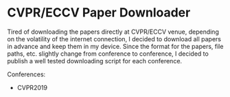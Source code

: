 # CVPR/ECCV Paper Downloader

Tired of downloading the papers directly at CVPR/ECCV venue, depending on the volatility of the internet connection, I decided to download all papers in advance and keep them in my device. Since the format for the papers, file paths, etc. slightly change from conference to conference, I decided to publish a well tested downloading script for each conference. 

Conferences:
- CVPR2019
